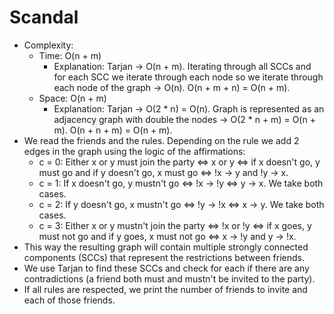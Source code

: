 # Scandal

 - Complexity:
   - Time: O(n + m)
      - Explanation: Tarjan -> O(n + m). Iterating through all SCCs and for each SCC we iterate through each node so we iterate through each node of the graph -> O(n). O(n + m + n) = O(n + m).
   - Space: O(n + m)
      - Explanation: Tarjan -> O(2 * n) = O(n). Graph is represented as an adjacency graph with double the nodes -> O(2 * n + m) = O(n + m). O(n + n + m) = O(n + m).
 - We read the friends and the rules. Depending on the rule we add 2 edges in the graph using the logic of the affirmations:
    - c = 0: Either x or y must join the party <=> x or y <=> if x doesn't go, y must go and if y doesn't go, x must go <=> !x -> y and !y -> x.
    - c = 1: If x doesn't go, y mustn't go <=> !x -> !y <=> y -> x. We take both cases.
    - c = 2: If y doesn't go, x mustn't go <=> !y -> !x <=> x -> y. We take both cases.
    - c = 3: Either x or y mustn't join the party <=> !x or !y <=> if x goes, y must not go and if y goes, x must not go <=> x -> !y and y -> !x.
 - This way the resulting graph will contain multiple strongly connected components (SCCs) that represent the restrictions between friends.
 - We use Tarjan to find these SCCs and check for each if there are any contradictions (a friend both must and mustn't be invited to the party).
 - If all rules are respected, we print the number of friends to invite and each of those friends.

